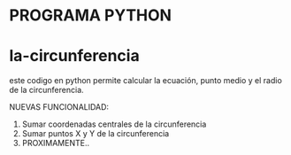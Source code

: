 # PROGRAMA PYTHON
# la-circunferencia


este codigo en python permite calcular la ecuación, punto medio y el radio de la circunferencia.

NUEVAS FUNCIONALIDAD: 
1. Sumar coordenadas centrales de la circunferencia
2. Sumar puntos X y Y de la circunferencia
3. PROXIMAMENTE..
